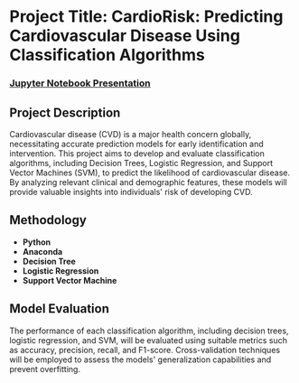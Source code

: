 
<h1>Project Title: CardioRisk: Predicting Cardiovascular Disease Using Classification Algorithms</h1>

### [Jupyter Notebook Presentation](https://github.com/martintayy/prediction-of-cardiovascular-disease/tree/main)

<h2>Project Description</h2>
Cardiovascular disease (CVD) is a major health concern globally, necessitating accurate prediction models for early identification and intervention. This project aims to develop and evaluate classification algorithms, including Decision Trees, Logistic Regression, and Support Vector Machines (SVM), to predict the likelihood of cardiovascular disease. By analyzing relevant clinical and demographic features, these models will provide valuable insights into individuals' risk of developing CVD.
<br />


<h2>Methodology</h2>

- <b>Python</b> 
- <b>Anaconda</b>
- <b>Decision Tree</b> 
- <b>Logistic Regression</b>
- <b>Support Vector Machine</b> 



<h2>Model Evaluation</h2>

<p>The performance of each classification algorithm, including decision trees, logistic regression, and SVM, will be evaluated using suitable metrics such as accuracy, precision, recall, and F1-score. Cross-validation techniques will be employed to assess the models' generalization capabilities and prevent overfitting.</p>

